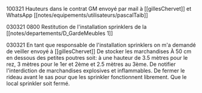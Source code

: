 100321 Hauteurs dans le contrat GM envoyé par mail à [[gillesChervet]] et WhatsApp [[notes/equipements/utilisateurs/pascalTaib]]

030321 0800 Restitution de l'installation sprinklers de la [[notes/departements/D_GardeMeubles 1]]

030321 En tant que responsable de l'installation sprinklers on m'a demandé de veiller envoyé à [[gillesChervet]] De stocker les marchandises À 50 cm en dessous des petites poutres soit: à une hauteur de 3.5 mètres pour le rez, 3 mètres pour le 1er et 2ème et 2.5 mètres au 3ème. De notifier l'interdiction de marchandises explosives et inflammables. De fermer le rideau avant le sas pour que les sprinkler fonctionnent librement. Que le local sprinkler soit fermé.